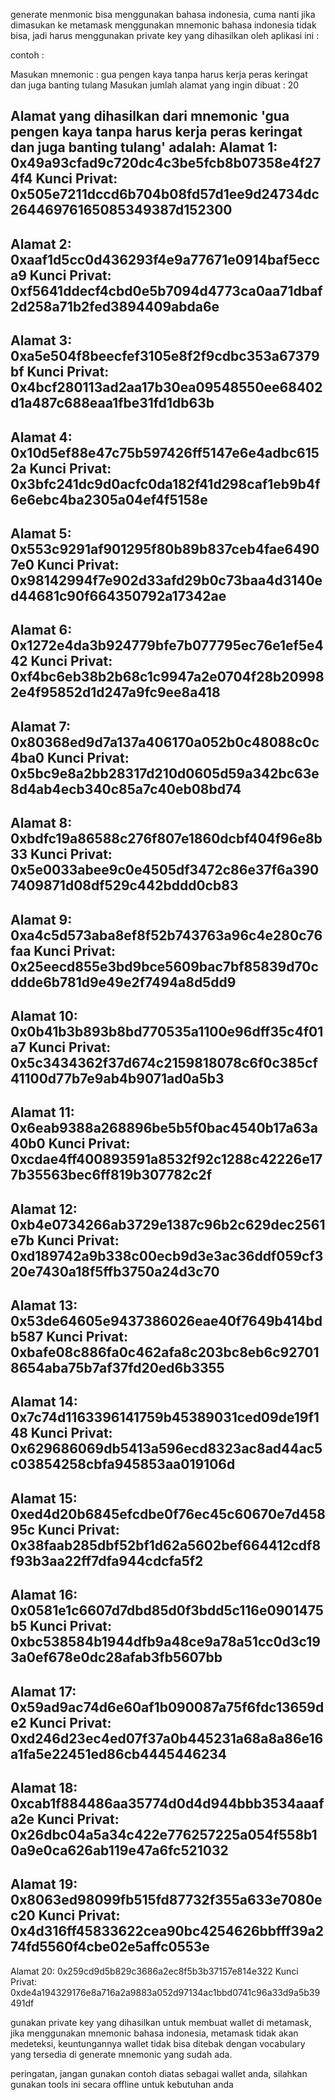 generate menmonic bisa menggunakan bahasa indonesia, cuma nanti jika dimasukan ke metamask menggunakan mnemonic bahasa indonesia tidak bisa, jadi harus menggunakan private key yang dihasilkan oleh aplikasi ini :

contoh : 

Masukan mnemonic : gua pengen kaya tanpa harus kerja peras keringat dan juga banting tulang
Masukan jumlah alamat yang ingin dibuat : 20

Alamat yang dihasilkan dari mnemonic 'gua pengen kaya tanpa harus kerja peras keringat dan juga banting tulang' adalah:
Alamat 1: 0x49a93cfad9c720dc4c3be5fcb8b07358e4f274f4
Kunci Privat: 0x505e7211dccd6b704b08fd57d1ee9d24734dc26446976165085349387d152300
------------------
Alamat 2: 0xaaf1d5cc0d436293f4e9a77671e0914baf5ecca9
Kunci Privat: 0xf5641ddecf4cbd0e5b7094d4773ca0aa71dbaf2d258a71b2fed3894409abda6e
------------------
Alamat 3: 0xa5e504f8beecfef3105e8f2f9cdbc353a67379bf
Kunci Privat: 0x4bcf280113ad2aa17b30ea09548550ee68402d1a487c688eaa1fbe31fd1db63b
------------------
Alamat 4: 0x10d5ef88e47c75b597426ff5147e6e4adbc6152a
Kunci Privat: 0x3bfc241dc9d0acfc0da182f41d298caf1eb9b4f6e6ebc4ba2305a04ef4f5158e
------------------
Alamat 5: 0x553c9291af901295f80b89b837ceb4fae64907e0
Kunci Privat: 0x98142994f7e902d33afd29b0c73baa4d3140ed44681c90f664350792a17342ae
------------------
Alamat 6: 0x1272e4da3b924779bfe7b077795ec76e1ef5e442
Kunci Privat: 0xf4bc6eb38b2b68c1c9947a2e0704f28b209982e4f95852d1d247a9fc9ee8a418
------------------
Alamat 7: 0x80368ed9d7a137a406170a052b0c48088c0c4ba0
Kunci Privat: 0x5bc9e8a2bb28317d210d0605d59a342bc63e8d4ab4ecb340c85a7c40eb08bd74
------------------
Alamat 8: 0xbdfc19a86588c276f807e1860dcbf404f96e8b33
Kunci Privat: 0x5e0033abee9c0e4505df3472c86e37f6a3907409871d08df529c442bddd0cb83
------------------
Alamat 9: 0xa4c5d573aba8ef8f52b743763a96c4e280c76faa
Kunci Privat: 0x25eecd855e3bd9bce5609bac7bf85839d70cddde6b781d9e49e2f7494a8d5dd9
------------------
Alamat 10: 0x0b41b3b893b8bd770535a1100e96dff35c4f01a7
Kunci Privat: 0x5c3434362f37d674c2159818078c6f0c385cf41100d77b7e9ab4b9071ad0a5b3
------------------
Alamat 11: 0x6eab9388a268896be5b5f0bac4540b17a63a40b0
Kunci Privat: 0xcdae4ff400893591a8532f92c1288c42226e177b35563bec6ff819b307782c2f
------------------
Alamat 12: 0xb4e0734266ab3729e1387c96b2c629dec2561e7b
Kunci Privat: 0xd189742a9b338c00ecb9d3e3ac36ddf059cf320e7430a18f5ffb3750a24d3c70
------------------
Alamat 13: 0x53de64605e9437386026eae40f7649b414bdb587
Kunci Privat: 0xbafe08c886fa0c462afa8c203bc8eb6c927018654aba75b7af37fd20ed6b3355
------------------
Alamat 14: 0x7c74d1163396141759b45389031ced09de19f148
Kunci Privat: 0x629686069db5413a596ecd8323ac8ad44ac5c03854258cbfa945853aa019106d
------------------
Alamat 15: 0xed4d20b6845efcdbe0f76ec45c60670e7d45895c
Kunci Privat: 0x38faab285dbf52bf1d62a5602bef664412cdf8f93b3aa22ff7dfa944cdcfa5f2
------------------
Alamat 16: 0x0581e1c6607d7dbd85d0f3bdd5c116e0901475b5
Kunci Privat: 0xbc538584b1944dfb9a48ce9a78a51cc0d3c193a0ef678e0dc28afab3fb5607bb
------------------
Alamat 17: 0x59ad9ac74d6e60af1b090087a75f6fdc13659de2
Kunci Privat: 0xd246d23ec4ed07f37a0b445231a68a8a86e16a1fa5e22451ed86cb4445446234
------------------
Alamat 18: 0xcab1f884486aa35774d0d4d944bbb3534aaafa2e
Kunci Privat: 0x26dbc04a5a34c422e776257225a054f558b10a9e0ca626ab119e47a6fc521032
------------------
Alamat 19: 0x8063ed98099fb515fd87732f355a633e7080ec20
Kunci Privat: 0x4d316ff45833622cea90bc4254626bbfff39a274fd5560f4cbe02e5affc0553e
------------------
Alamat 20: 0x259cd9d5b829c3686a2ec8f5b3b37157e814e322
Kunci Privat: 0xde4a194329176e8a716a2a9883a052d97134ac1bbd0741c96a33d9a5b39491df


gunakan private key yang dihasilkan untuk membuat wallet di metamask, jika menggunakan mnemonic bahasa indonesia, metamask tidak akan medeteksi, keuntungannya wallet tidak bisa ditebak dengan vocabulary yang tersedia di generate mnemonic yang sudah ada.


peringatan, jangan gunakan contoh diatas sebagai wallet anda, silahkan gunakan tools ini secara offline untuk kebutuhan anda